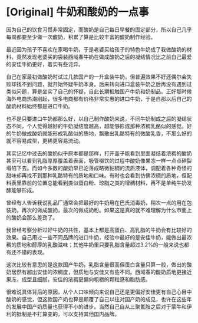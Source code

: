 # [Original] 牛奶和酸奶的一点事


因为自己的饮食习惯非常固定，而酸奶是自己每日早餐的固定部分，所以自己几乎每周都要至少做一次酸奶，积累了算是比较丰富的酸奶制作经验。

最近因为孩子不喜欢在家喝牛奶，于是老婆买给孩子的特色牛奶成了我做酸奶的材料，竟然发现老婆买的袋装西域春牛奶在做成酸奶之后的凝结情况比之前自己最爱的安佳牛奶更好，着实有些诧异。

自己在家最初做酸奶时试过几款国产的一升盒装牛奶，但普遍效果不好还偶尔会失败却找不到问题，就开始怀疑牛奶本身。后来转向进口盒装牛奶之后再没有遇到过类似问题，算是坐实了自己的怀疑，自此长期抵触国产牛奶和奶制品。正好那时候海外电商热潮刚起，很多电商都有价格非常实惠的进口牛奶，于是自那以后自己的酸奶材料始终都是进口牛奶。

也不是只要进口牛奶都那么好，以自己制作酸奶来说，不同牛奶制成之后的凝结状态不同，个人觉得越好的牛奶凝结度越高，越能够形成那种浓稠乳酪似的感觉。好的牛奶做成酸奶就能形成乳酪似的质地，飘散出乳酪特有的微酸乳香，不那么好的就不容易成型，更稀更容易流动。

其实记忆中过去的酸奶似乎原本都是那样，打开盖子能看到里面凝结着浓稠的酸奶甚至可以看到乳脂厚厚覆盖着表面，吸管啜饮的过程中酸奶像果冻一样一点点碎裂塌陷下去。而如今多数的酸奶早已沦落成略微黏稠的流质液体，调配着各种奇怪的甜味却再找不到那种乳酪特有的质地和口味。有时也会看到仿佛浓稠的质地，但配料表里靠前的位置总能看到类似蛋白粉、琼脂之类的增稠材料，再不是单纯牛奶发酵能够形成。

曾经有人告诉我说乳品厂通常会把最好的牛奶用在巴氏消毒奶，稍次一点的用在包装奶，再次的做成酸奶，最次的做成奶粉。如果这是真的就不难理解为什么市面上的酸奶会那么差劲了。

我曾经考察分析过好牛奶的共性，基本上都是高蛋白、高乳脂的牛奶会有比较好的效果。自己用过一些不同品牌的进口牛奶，经验中最好的是安佳牛奶，能做出最浓稠的质地和醇厚的乳酸滋味；其他牛奶里只要乳脂含量超过3.2%的一般来说也都有还不错的表现。

这次比较有意思的是这款国产牛奶，乳脂含量很高但蛋白含量只算一般，做出的酸奶居然有超出安佳的浓稠度，但质地与安佳又有些不同。西域春的酸奶质地更接近果冻，成型且细腻，安佳的浓稠更偏向粗粝的颗粒感和脂肪感。

很难说具体背后的原因，从个人口味倾向来说自己还是更偏好安佳更有自己心目中酸奶的感觉，但这款国产奶也算是颠覆了自己以往对国产奶的成见，也许在这些年的发展中国产奶质量也获得不小的进步。当然自己自从三聚氰胺之后对于蒙牛和伊利的抵制是不打算变的，可以支持其他国内品牌。
